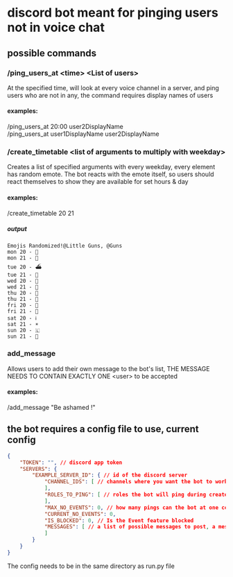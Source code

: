 # discord bot meant for pinging users not in voice chat

## possible commands

### /ping_users_at \<time> \<List of users>
At the specified time, will look at every voice channel in a server, and ping users who are not in any, the command requires display names of users
#### examples: <br>
 /ping_users_at 20:00  user2DisplayName <br>
 /ping_users_at user1DisplayName user2DisplayName

### /create_timetable \<list of arguments to multiply with weekday>
Creates a list of specified arguments with every weekday, every element has random emote. The bot reacts with the emote itself, so users should react themselves to show they are available for set hours & day
#### examples: <br>

/create_timetable 20 21 <br>

##### output
```
Emojis Randomized!@Little Guns, @Guns
mon 20 - 🧛
mon 21 - 👠
tue 20 - ⛴
tue 21 - 👩
wed 20 - 🚣
wed 21 - 🤹
thu 20 - 👰
thu 21 - 🏃
fri 20 - 💂
fri 21 - 🛑
sat 20 - ℹ
sat 21 - ☀
sun 20 - 🇱
sun 21 - 🪸
```

### add_message <message>
Allows users to add their own message to the bot's list, THE MESSAGE NEEDS TO CONTAIN EXACTLY ONE \<user> to be accepted
#### examples: <br>

/add_message "Be ashamed <user>!"


## the bot requires a config file to use, current config
```json
{
    "TOKEN": "", // discord app token
    "SERVERS": {
        "EXAMPLE_SERVER_ID": { // id of the discord server
            "CHANNEL_IDS": [ // channels where you want the bot to work
            ],
            "ROLES_TO_PING": [ // roles the bot will ping during create_timetable
            ],
            "MAX_NO_EVENTS": 0, // how many pings can the bot at one could happen
            "CURRENT_NO_EVENTS": 0,
            "IS_BLOCKED": 0, // Is the Event feature blocked
            "MESSAGES": [ // a list of possible messages to post, a message needs a <user>
            ]
        }
    }
}
```

The config needs to be in the same directory as run.py file